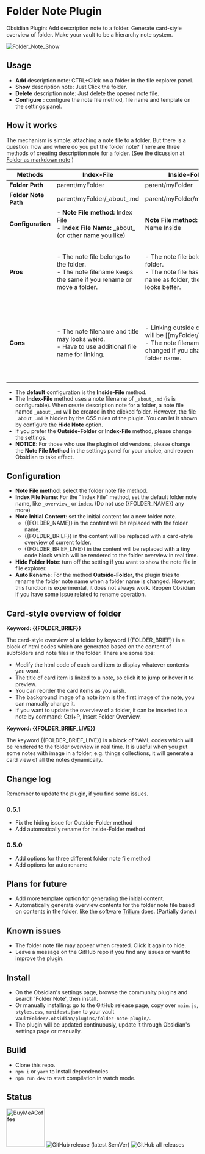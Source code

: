 # Folder Note Plugin

Obsidian Plugin: Add description note to a folder. Generate card-style overview of folder. Make your vault to be a hierarchy note system.

![Folder_Note_Show](https://raw.githubusercontent.com/xpgo/obsidian-folder-note-plugin/master/image/folder-note1.png)

## Usage

- **Add** description note: CTRL+Click on a folder in the file explorer panel.
- **Show** description note: Just Click the folder.
- **Delete** description note: Just delete the opened note file.
- **Configure** : configure the note file method, file name and template on the settings panel.

## How it works

The mechanism is simple: attaching a note file to a folder. But there is a question: how and where do you put the folder note? There are three methods of creating description note for a folder. (See the dicussion at [Folder as markdown note](https://forum.obsidian.md/t/folder-as-markdown-note/2902/2) )

| Methods         | Index-File                                         | Inside-Folder                                                   | Outside-Folder                                                   |
| -------------------- | ------------------------------------------------------------ | ------------------------------------------------------------ | ------------------------------------------------------------ |
| **Folder Path**      | parent/myFolder                         | parent/myFolder                                        | parent/myFolder                                        |
| **Folder Note Path** | parent/myFolder/\_about\_.md | parent/myFolder/myFolder.md                   | parent/myFolder.md                                     |
| **Configuration** | - **Note File method:** Index File<br />- **Index File Name:** \_about\_ (or other name you like) | **Note File method:** Folder Name Inside | **Note File method:** Folder Name Outside                  |
| **Pros**             | - The note file belongs to the folder. <br />- The note filename keeps the same if you rename or move a folder. | - The note file belongs to the folder. <br />- The note file has the same name as folder, the note title looks better. | - The note file has the same name as folder, the note title looks better.<br />- Wiki-style of linking, easy to insert link like [\[myFolder]] |
| **Cons**             | - The note filename and title may looks weird.<br />- Have to use additional file name for linking. | - Linking outside of the folder will be [[myFolder/myFolder]].<br />- The note filename will be changed if you change the folder name. | - The note file does not belong to the folder. You have to move the note file manually if a folder is moved. <br />- The note filename will be changed if you change the folder name. |

- The **default** configuration is the **Inside-File** method.
- The **Index-File** method uses a note filename of  `_about_.md` (is is configurable). When create description note for a folder, a note file named `_about_.md` will be created in the clicked folder. However, the file `_about_.md` is hidden by the CSS rules of the plugin. You can let it shown by configure the **Hide Note** option.
- If you prefer the **Outside-Folder** or **Index-File**  method, please change the settings.
- **NOTICE**: For those who use the plugin of old versions, please change the **Note File Method** in the settings panel for your choice, and reopen Obsidian to take effect.

## Configuration

- **Note File method**: select the folder note file method.
- **Index File Name**: For the "Index File" method, set the default folder note name, like `_overview_` or `index`. (Do not use {{FOLDER_NAME}} any more)
- **Note Initial Content**: set the initial content for a new folder note.
    - {{FOLDER_NAME}} in the content will be replaced with the folder name.
    - {{FOLDER_BRIEF}} in the content will be replaced with a card-style overview of current folder.
    - {{FOLDER_BRIEF_LIVE}} in the content will be replaced with a tiny code block which will be rendered to the folder overview in real time.
- **Hide Folder Note**: turn off the setting if you want to show the note file in file explorer.
- **Auto Rename**: For the method **Outside-Folder**, the plugin tries to rename the folder note name when a folder name is changed. However, this function is experimental, it does not always work. Reopen Obsidian if you have some issue related to rename operation.

## Card-style overview of folder

**Keyword: {{FOLDER_BRIEF}}**

The card-style overview of a folder by keyword {{FOLDER_BRIEF}} is a block of html codes which are generated based on the content of subfolders and note files in the folder. There are some tips:

- Modify the html code of each card item to display whatever contents you want.
- The title of card item is linked to a note, so click it to jump or hover it to preview.
- You can reorder the card items as you wish. 
- The background image of a note item is the first image of the note, you can manually change it.
- If you want to update the overview of a folder, it can be inserted to a note by command: Ctrl+P, Insert Folder Overview.

**Keyword: {{FOLDER_BRIEF_LIVE}}**

The keyword {{FOLDER_BRIEF_LIVE}} is a block of YAML codes which will be rendered to the folder overview in real time. It is useful when you put some notes with image in a folder, e.g. things collections, it will generate a card view of all the notes dynamically.

## Change log

Remember to update the plugin, if you find some issues.

### 0.5.1

- Fix the hiding issue for Outside-Folder method
- Add automatically rename for Inside-Folder method

### 0.5.0

- Add options for three different folder note file method
- Add options for auto rename

## Plans for future

- Add more template option for generating the initial content.
- Automatically generate overview contents for the folder note file based on contents in the folder, like the software [Trilium](https://github.com/zadam/trilium) does. (Partially done.)

## Known issues

- The folder note file may appear when created. Click it again to hide.
- Leave a message on the GitHub repo if you find any issues or want to improve the plugin.

## Install

- On the Obsidian's settings page, browse the community plugins and search 'Folder Note', then install.
- Or manually installing: go to the GitHub release page, copy over `main.js`, `styles.css`, `manifest.json` to your vault `VaultFolder/.obsidian/plugins/folder-note-plugin/`.
- The plugin will be updated continuously, update it through Obsidian's settings page or manually.

## Build

- Clone this repo.
- `npm i` or `yarn` to install dependencies
- `npm run dev` to start compilation in watch mode.

## Status

[<img src="https://cdn.buymeacoffee.com/buttons/v2/default-yellow.png" alt="BuyMeACoffee" width="100">](https://www.buymeacoffee.com/xpgo)
![GitHub release (latest SemVer)](https://img.shields.io/github/v/release/xpgo/obsidian-folder-note-plugin?style=for-the-badge)
![GitHub all releases](https://img.shields.io/github/downloads/xpgo/obsidian-folder-note-plugin/total?style=for-the-badge)
